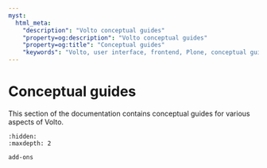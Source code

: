 ```yaml
---
myst:
  html_meta:
    "description": "Volto conceptual guides"
    "property=og:description": "Volto conceptual guides"
    "property=og:title": "Conceptual guides"
    "keywords": "Volto, user interface, frontend, Plone, conceptual guides"
---
```


# Conceptual guides

This section of the documentation contains conceptual guides for various aspects of Volto.

```{toctree}
:hidden:
:maxdepth: 2

add-ons
```
